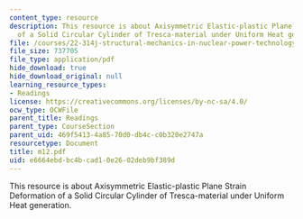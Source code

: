 ```yaml
---
content_type: resource
description: This resource is about Axisymmetric Elastic-plastic Plane Strain Deformation
  of a Solid Circular Cylinder of Tresca-material under Uniform Heat generation.
file: /courses/22-314j-structural-mechanics-in-nuclear-power-technology-fall-2006/e6664ebdbc4bcad10e2602deb9bf389d_m12.pdf
file_size: 737705
file_type: application/pdf
hide_download: true
hide_download_original: null
learning_resource_types:
- Readings
license: https://creativecommons.org/licenses/by-nc-sa/4.0/
ocw_type: OCWFile
parent_title: Readings
parent_type: CourseSection
parent_uid: 469f5413-4a85-70d0-db4c-c0b320e2747a
resourcetype: Document
title: m12.pdf
uid: e6664ebd-bc4b-cad1-0e26-02deb9bf389d
---
```

This resource is about Axisymmetric Elastic-plastic Plane Strain Deformation of a Solid Circular Cylinder of Tresca-material under Uniform Heat generation.
